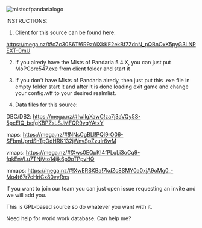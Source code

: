 ![mistsofpandarialogo](https://cloud.githubusercontent.com/assets/812439/18619016/c10a0e20-7dfa-11e6-92c3-0f0dc1f1be75.png)


 INSTRUCTIONS:
 
1) Client for this source can be found here:

https://mega.nz/#!cZc30S6T!6R9zAlXkKE2ekBf7ZdnN_pQBnOxK5pyG3LNPEXT-0mU

2) If you alredy have the Mists of Pandaria 5.4.X, you can just put MoPCore547.exe from client folder and start it

3) If you don't have Mists of Pandaria alredy, then just put this .exe file in empty folder start it and
   after it is done loading exit game and change your config.wtf to your desired realmlist.
   
4) Data files for this source:

DBC/DB2: https://mega.nz/#!wIlgXawC!za7j3aVQy5S-5pcEIQ_befgKBPZsLSJMFQR9yqYAtxY

maps: https://mega.nz/#!NNsCgBLI!PQl9rO06-SFbmUprdShTpOdHRK132jWnvSpZzuIr6wM

vmaps: https://mega.nz/#!Xws0EQpK!4fPLqLi3oCq9-fgkEnVLu7TNjVto14ijk6p9oTPpvHQ

mmaps: https://mega.nz/#!XwERSKBa!7kdZc8SMY0a0xjA9oMg0_-Mo4t67r7cHriCx80vyRns


If you want to join our team you can just open issue requesting an invite and we will add you.

This is GPL-based source so do whatever you want with it.


Need help for world work database. Can help me?
